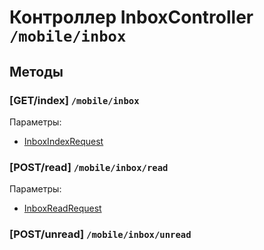 # Контроллер InboxController `/mobile/inbox`

## Методы

### [GET/index]  `/mobile/inbox`

Параметры: 

- [InboxIndexRequest](../OBJECT.md#InboxIndexRequest) 

### [POST/read]  `/mobile/inbox/read`

Параметры: 

- [InboxReadRequest](../OBJECT.md#InboxReadRequest) 

### [POST/unread]  `/mobile/inbox/unread`
